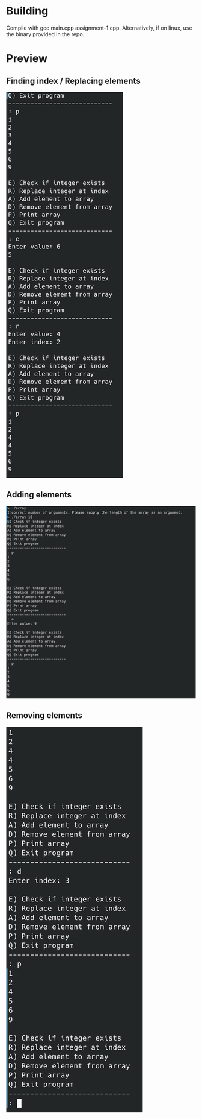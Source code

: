 # Building
Compile with gcc main.cpp assignment-1.cpp. Alternatively, if on linux, use the binary provided in the repo.

# Preview
## Finding index / Replacing elements
![finding indices of elements and replacing elements at indices](/images/find-and-replace.png)
## Adding elements
![adding elements](/images/adding.png)
## Removing elements
![removing elements](/images/deletion.png)
